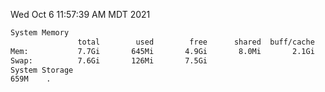 Wed Oct  6 11:57:39 AM MDT 2021
```bash
System Memory
               total        used        free      shared  buff/cache   available
Mem:           7.7Gi       645Mi       4.9Gi       8.0Mi       2.1Gi       6.7Gi
Swap:          7.6Gi       126Mi       7.5Gi
System Storage
659M	.
```
```bash
